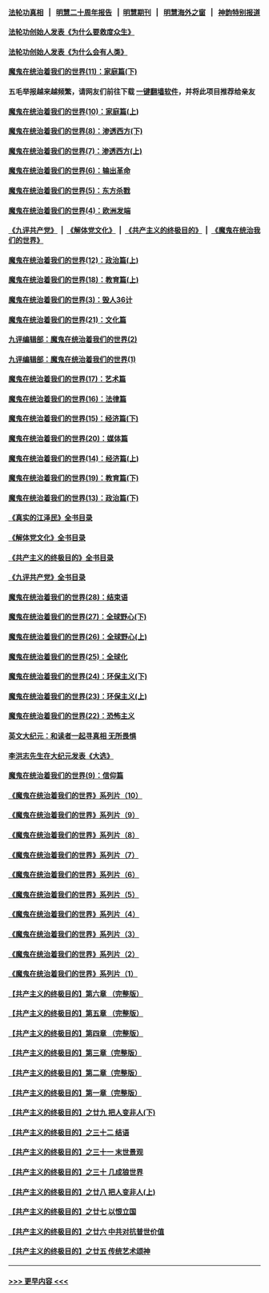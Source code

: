#### [法轮功真相](https://github.com/gfw-breaker/truth/blob/master/README.md?t=0) &nbsp;&nbsp;|&nbsp;&nbsp; [明慧二十周年报告](https://github.com/gfw-breaker/mh-reports/blob/master/README.md?t=0) &nbsp;&nbsp;|&nbsp;&nbsp;[明慧期刊](https://github.com/gfw-breaker/mh-qikan) &nbsp;&nbsp;|&nbsp;&nbsp; [明慧海外之窗](https://github.com/gfw-breaker/mh-news/blob/master/README.md?t=0) &nbsp;&nbsp;|&nbsp;&nbsp; [神韵特别报道](https://github.com/gfw-breaker/mh-news/blob/master/shenyun.md?t=0)
#### [法轮功创始人发表《为什么要救度众生》](../pages/nsc422/n13975246.md?t=05202143) 
#### [法轮功创始人发表《为什么会有人类》](../pages/nsc422/n13912117.md?t=05202143) 
#### [魔鬼在统治着我们的世界(11)：家庭篇(下)](../pages/nsc422/n10440961.md?t=05202143) 
#### 五毛举报越来越频繁，请网友们前往下载 [一键翻墙软件](https://github.com/gfw-breaker/ssr-accounts)，并将此项目推荐给亲友
#### [魔鬼在统治着我们的世界(10)：家庭篇(上)](../pages/nsc422/n10435448.md?t=05202143) 
#### [魔鬼在统治着我们的世界(8)：渗透西方(下)](../pages/nsc422/n10429603.md?t=05202143) 
#### [魔鬼在统治着我们的世界(7)：渗透西方(上)](../pages/nsc422/n10426013.md?t=05202143) 
#### [魔鬼在统治着我们的世界(6)：输出革命](../pages/nsc422/n10421536.md?t=05202143) 
#### [魔鬼在统治着我们的世界(5)：东方杀戮](../pages/nsc422/n10417707.md?t=05202143) 
#### [魔鬼在统治着我们的世界(4)：欧洲发端](../pages/nsc422/n10414890.md?t=05202143) 
#### [《九评共产党》](https://github.com/begood0513/9ping.md/blob/master/README.md) &nbsp;|&nbsp; [《解体党文化》](../../../../jtdwh.md/blob/master/README.md)  &nbsp;|&nbsp; [《共产主义的终极目的》](../../../../gczydzjmd.md/blob/master/README.md) &nbsp;|&nbsp; [《魔鬼在统治我们的世界》](../../../../mgztzwmdsj.md/blob/master/README.md) 
#### [魔鬼在统治着我们的世界(12)：政治篇(上)](../pages/nsc422/n10444576.md?t=05202143) 
#### [魔鬼在统治着我们的世界(18)：教育篇(上)](../pages/nsc422/n10526970.md?t=05202143) 
#### [魔鬼在统治着我们的世界(3)：毁人36计](../pages/nsc422/n10411583.md?t=05202143) 
#### [魔鬼在统治着我们的世界(21)：文化篇](../pages/nsc422/n10597706.md?t=05202143) 
#### [九评编辑部：魔鬼在统治着我们的世界(2)](../pages/nsc422/n10410036.md?t=05202143) 
#### [九评编辑部：魔鬼在统治着我们的世界(1)](../pages/nsc422/n10406825.md?t=05202143) 
#### [魔鬼在统治着我们的世界(17)：艺术篇](../pages/nsc422/n10499093.md?t=05202143) 
#### [魔鬼在统治着我们的世界(16)：法律篇](../pages/nsc422/n10485969.md?t=05202143) 
#### [魔鬼在统治着我们的世界(15)：经济篇(下)](../pages/nsc422/n10469975.md?t=05202143) 
#### [魔鬼在统治着我们的世界(20)：媒体篇](../pages/nsc422/n10586579.md?t=05202143) 
#### [魔鬼在统治着我们的世界(14)：经济篇(上)](../pages/nsc422/n10457370.md?t=05202143) 
#### [魔鬼在统治着我们的世界(19)：教育篇(下)](../pages/nsc422/n10564808.md?t=05202143) 
#### [魔鬼在统治着我们的世界(13)：政治篇(下)](../pages/nsc422/n10448270.md?t=05202143) 
#### [《真实的江泽民》全书目录](../pages/nsc422/n13721399.md?t=05202143) 
#### [《解体党文化》全书目录](../pages/nsc422/n13721157.md?t=05202143) 
#### [《共产主义的终极目的》全书目录](../pages/nsc422/n13721048.md?t=05202143) 
#### [《九评共产党》全书目录](../pages/nsc422/n13708085.md?t=05202143) 
#### [魔鬼在统治着我们的世界(28)：结束语](../pages/nsc422/n10936246.md?t=05202143) 
#### [魔鬼在统治着我们的世界(27)：全球野心(下)](../pages/nsc422/n10928319.md?t=05202143) 
#### [魔鬼在统治着我们的世界(26)：全球野心(上)](../pages/nsc422/n10900318.md?t=05202143) 
#### [魔鬼在统治着我们的世界(25)：全球化](../pages/nsc422/n10788205.md?t=05202143) 
#### [魔鬼在统治着我们的世界(24)：环保主义(下)](../pages/nsc422/n10695307.md?t=05202143) 
#### [魔鬼在统治着我们的世界(23)：环保主义(上)](../pages/nsc422/n10688613.md?t=05202143) 
#### [魔鬼在统治着我们的世界(22)：恐怖主义](../pages/nsc422/n10614727.md?t=05202143) 
#### [英文大纪元：和读者一起寻真相 无所畏惧](../pages/nsc422/n12542027.md?t=05202143) 
#### [李洪志先生在大纪元发表《大选》](../pages/nsc422/n12534746.md?t=05202143) 
#### [魔鬼在统治着我们的世界(9)：信仰篇](../pages/nsc422/n10432159.md?t=05202143) 
#### [《魔鬼在统治着我们的世界》系列片（10）](../pages/nsc422/n12292670.md?t=05202143) 
#### [《魔鬼在统治着我们的世界》系列片（9）](../pages/nsc422/n12290859.md?t=05202143) 
#### [《魔鬼在统治着我们的世界》系列片（8）](../pages/nsc422/n12287445.md?t=05202143) 
#### [《魔鬼在统治着我们的世界》系列片（7）](../pages/nsc422/n12283425.md?t=05202143) 
#### [《魔鬼在统治着我们的世界》系列片（6）](../pages/nsc422/n12282314.md?t=05202143) 
#### [《魔鬼在统治着我们的世界》系列片（5）](../pages/nsc422/n12281419.md?t=05202143) 
#### [《魔鬼在统治着我们的世界》系列片（4）](../pages/nsc422/n12274024.md?t=05202143) 
#### [《魔鬼在统治着我们的世界》系列片（3）](../pages/nsc422/n12271322.md?t=05202143) 
#### [《魔鬼在统治着我们的世界》系列片（2）](../pages/nsc422/n12269049.md?t=05202143) 
#### [《魔鬼在统治着我们的世界》系列片（1）](../pages/nsc422/n12267575.md?t=05202143) 
#### [【共产主义的终极目的】第六章 （完整版）](../pages/nsc422/n11428913.md?t=05202143) 
#### [【共产主义的终极目的】第五章 （完整版）](../pages/nsc422/n11428912.md?t=05202143) 
#### [【共产主义的终极目的】第四章 （完整版）](../pages/nsc422/n11428907.md?t=05202143) 
#### [【共产主义的终极目的】第三章（完整版）](../pages/nsc422/n11428848.md?t=05202143) 
#### [【共产主义的终极目的】第二章（完整版）](../pages/nsc422/n11428831.md?t=05202143) 
#### [【共产主义的终极目的】第一章（完整版）](../pages/nsc422/n11417651.md?t=05202143) 
#### [【共产主义的终极目的】之廿九 把人变非人(下)](../pages/nsc422/n11344140.md?t=05202143) 
#### [【共产主义的终极目的】之三十二 结语](../pages/nsc422/n11360535.md?t=05202143) 
#### [【共产主义的终极目的】之三十一 末世景观](../pages/nsc422/n11351129.md?t=05202143) 
#### [【共产主义的终极目的】之三十 几成狼世界](../pages/nsc422/n11348280.md?t=05202143) 
#### [【共产主义的终极目的】之廿八 把人变非人(上)](../pages/nsc422/n11340492.md?t=05202143) 
#### [【共产主义的终极目的】之廿七 以恨立国](../pages/nsc422/n11336944.md?t=05202143) 
#### [【共产主义的终极目的】之廿六 中共对抗普世价值](../pages/nsc422/n11324785.md?t=05202143) 
#### [【共产主义的终极目的】之廿五 传统艺术颂神](../pages/nsc422/n11296396.md?t=05202143) 

----
#### [ >>> 更早内容 <<< ](../indexes/nsc422-earlier.md)
